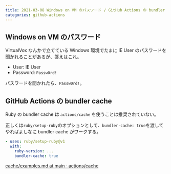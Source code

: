 ```yaml
---
title: 2021-03-08 Windows on VM のパスワード / GitHub Actions の bundler cache
categories: github-actions
---
```


## Windows on VM のパスワード

VirtualVox なんかで立てている Windows 環境でたまに IE User のパスワードを聞かれることがあるが、答えはこれ。

- User: IE User
- Password: `Passw0rd!`

パスワードを聞かれたら、`Passw0rd!`。

## GitHub Actions の bundler cache

Ruby の bundler cache は `actions/cache` を使うことは推奨されていない。

正しくは`ruby/setup-ruby`のオプションとして、`bundler-cache: true`を渡してやればよしなに bundler cache がワークする。

```yaml
- uses: ruby/setup-ruby@v1
  with:
    ruby-version: ...
    bundler-cache: true
```

[cache/examples.md at main · actions/cache](https://github.com/actions/cache/blob/main/examples.md#ruby---bundler)
